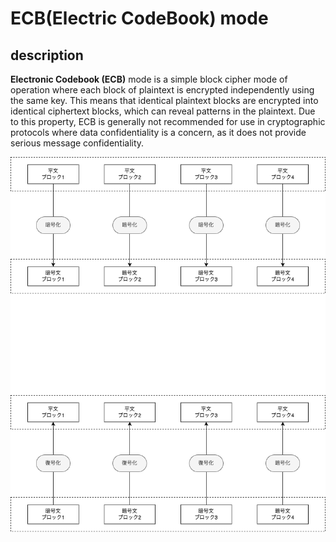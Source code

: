 # ECB(Electric CodeBook) mode

## description
**Electronic Codebook (ECB)** mode is a simple block cipher mode of operation where each block of plaintext is encrypted independently using the same key. This means that identical plaintext blocks are encrypted into identical ciphertext blocks, which can reveal patterns in the plaintext. Due to this property, ECB is generally not recommended for use in cryptographic protocols where data confidentiality is a concern, as it does not provide serious message confidentiality.

![diagram](./assets/ecb.drawio.png)

